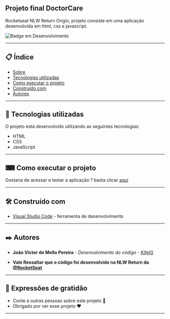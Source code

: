 ## Projeto final DoctorCare 

Rocketseat NLW Return Origin, projeto consiste em uma aplicação desenvolvida em html, css e javascript.

![Badge em Desenvolvimento](http://img.shields.io/static/v1?label=STATUS&message=EM%20DESENVOLVIMENTO&color=GREEN&style=for-the-badge)

--- 

## 📋 Índice

- [Sobre](#Projeto-final-DoctorCare)
- [Tecnologias utilizadas](#-Tecnologias-utilizadas)
- [Como executar o projeto](#-Como-executar-o-projeto)
- [Construído com](#-Construído-com)
- [Autores](#Autores)

--- 

## 🚀 Tecnologias utilizadas

O projeto está desenvolvido utilizando as seguintes tecnologias:

- HTML
- CSS
- JavaScript

--- 

## ⌨ Como executar o projeto

Gostaria de acessar e testar a aplicação ? basta clicar [aqui](https://kifel.github.io/DoctorCare/)

--- 

## 🛠️ Construído com

* [Visual Studio Code](https://code.visualstudio.com/) - ferramenta de desenvolvimento

--- 

## ✒️ Autores

* **João Victor de Mello Pereira** - *Desenvolvimento do código* - [KifelG](https://github.com/kifel)

* **Vale Ressaltar que o código foi desenvolvido na NLW Return da [@RocketSeat](https://github.com/Rocketseat)**

--- 
 
## 🎁 Expressões de gratidão

* Conte a outras pessoas sobre este projeto 📢
* Obrigado por ver esse projeto ❤️

--- 
